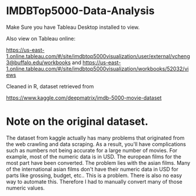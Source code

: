 # IMDBTop5000-Data-Analysis


Make Sure you have Tableau Desktop installed to view. 

Also view on Tableau online:

https://us-east-1.online.tableau.com/#/site/imdbtop5000visualization/user/external/vcheng3@buffalo.edu/workbooks
and
https://us-east-1.online.tableau.com/#/site/imdbtop5000visualization/workbooks/52032/views

Cleaned in R, dataset retrieved from 

https://www.kaggle.com/deepmatrix/imdb-5000-movie-dataset

# Note on the original dataset.

The dataset from kaggle actually has many problems that originated from the web crawling and data scraping. As a result, you'll have complications such as numbers not being accurate for a large number of movies. For example, most of the numeric data is in USD. The european films for the most part have been converted. The problem lies with the asian films. Many of the international asian films don't have their numeric data in USD for parts like grossing, budget, etc.. This is a problem. There is also no easy way to automate this. Therefore I had to manually convert many of those numeric values.
